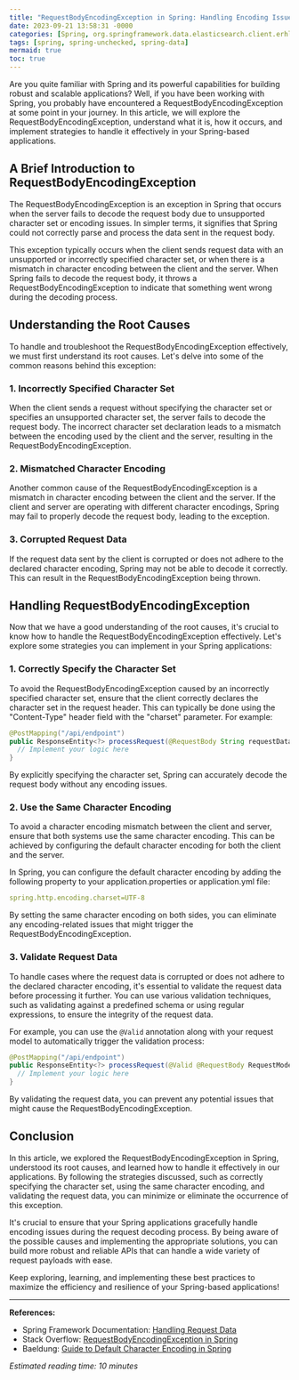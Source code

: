 ```yaml
---
title: "RequestBodyEncodingException in Spring: Handling Encoding Issues in API Requests"
date: 2023-09-21 13:58:31 -0000
categories: [Spring, org.springframework.data.elasticsearch.client.erhlc]
tags: [spring, spring-unchecked, spring-data]
mermaid: true
toc: true
---
```



Are you quite familiar with Spring and its powerful capabilities for building robust and scalable applications? Well, if you have been working with Spring, you probably have encountered a RequestBodyEncodingException at some point in your journey. In this article, we will explore the RequestBodyEncodingException, understand what it is, how it occurs, and implement strategies to handle it effectively in your Spring-based applications.

## A Brief Introduction to RequestBodyEncodingException

The RequestBodyEncodingException is an exception in Spring that occurs when the server fails to decode the request body due to unsupported character set or encoding issues. In simpler terms, it signifies that Spring could not correctly parse and process the data sent in the request body.

This exception typically occurs when the client sends request data with an unsupported or incorrectly specified character set, or when there is a mismatch in character encoding between the client and the server. When Spring fails to decode the request body, it throws a RequestBodyEncodingException to indicate that something went wrong during the decoding process.

## Understanding the Root Causes

To handle and troubleshoot the RequestBodyEncodingException effectively, we must first understand its root causes. Let's delve into some of the common reasons behind this exception:

### 1. Incorrectly Specified Character Set

When the client sends a request without specifying the character set or specifies an unsupported character set, the server fails to decode the request body. The incorrect character set declaration leads to a mismatch between the encoding used by the client and the server, resulting in the RequestBodyEncodingException.

### 2. Mismatched Character Encoding

Another common cause of the RequestBodyEncodingException is a mismatch in character encoding between the client and the server. If the client and server are operating with different character encodings, Spring may fail to properly decode the request body, leading to the exception.

### 3. Corrupted Request Data

If the request data sent by the client is corrupted or does not adhere to the declared character encoding, Spring may not be able to decode it correctly. This can result in the RequestBodyEncodingException being thrown.

## Handling RequestBodyEncodingException

Now that we have a good understanding of the root causes, it's crucial to know how to handle the RequestBodyEncodingException effectively. Let's explore some strategies you can implement in your Spring applications:

### 1. Correctly Specify the Character Set

To avoid the RequestBodyEncodingException caused by an incorrectly specified character set, ensure that the client correctly declares the character set in the request header. This can typically be done using the "Content-Type" header field with the "charset" parameter. For example:

```java
@PostMapping("/api/endpoint")
public ResponseEntity<?> processRequest(@RequestBody String requestData, @RequestHeader("Content-Type") String contentType) {
  // Implement your logic here
}
```

By explicitly specifying the character set, Spring can accurately decode the request body without any encoding issues.

### 2. Use the Same Character Encoding

To avoid a character encoding mismatch between the client and server, ensure that both systems use the same character encoding. This can be achieved by configuring the default character encoding for both the client and the server.

In Spring, you can configure the default character encoding by adding the following property to your application.properties or application.yml file:

```yaml
spring.http.encoding.charset=UTF-8
```

By setting the same character encoding on both sides, you can eliminate any encoding-related issues that might trigger the RequestBodyEncodingException.

### 3. Validate Request Data

To handle cases where the request data is corrupted or does not adhere to the declared character encoding, it's essential to validate the request data before processing it further. You can use various validation techniques, such as validating against a predefined schema or using regular expressions, to ensure the integrity of the request data.

For example, you can use the `@Valid` annotation along with your request model to automatically trigger the validation process:

```java
@PostMapping("/api/endpoint")
public ResponseEntity<?> processRequest(@Valid @RequestBody RequestModel requestData) {
  // Implement your logic here
}
```

By validating the request data, you can prevent any potential issues that might cause the RequestBodyEncodingException.

## Conclusion

In this article, we explored the RequestBodyEncodingException in Spring, understood its root causes, and learned how to handle it effectively in our applications. By following the strategies discussed, such as correctly specifying the character set, using the same character encoding, and validating the request data, you can minimize or eliminate the occurrence of this exception.

It's crucial to ensure that your Spring applications gracefully handle encoding issues during the request decoding process. By being aware of the possible causes and implementing the appropriate solutions, you can build more robust and reliable APIs that can handle a wide variety of request payloads with ease.

Keep exploring, learning, and implementing these best practices to maximize the efficiency and resilience of your Spring-based applications!

---

**References:**

- Spring Framework Documentation: [Handling Request Data](https://docs.spring.io/spring-framework/docs/current/reference/html/web.html#mvc-handleradapter-exceptionhandler)
- Stack Overflow: [RequestBodyEncodingException in Spring](https://stackoverflow.com/questions/65165204/spring-mvc-throwing-unsupportedcharsetexception)
- Baeldung: [Guide to Default Character Encoding in Spring](https://www.baeldung.com/spring-default-character-encoding)

*Estimated reading time: 10 minutes*
